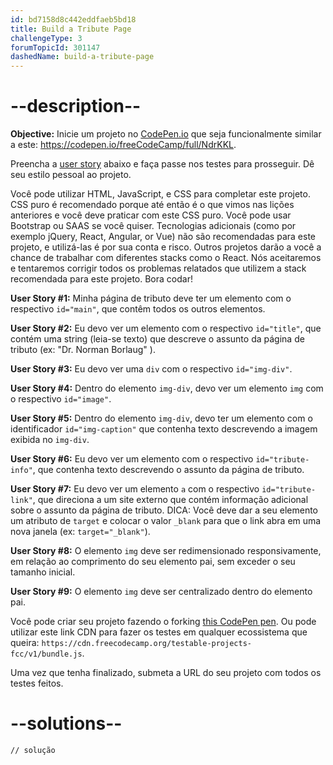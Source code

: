 ```yaml
---
id: bd7158d8c442eddfaeb5bd18
title: Build a Tribute Page
challengeType: 3
forumTopicId: 301147
dashedName: build-a-tribute-page
---
```


# --description--

**Objective:** Inicie um projeto no [CodePen.io](https://codepen.io) que seja funcionalmente similar a este: <https://codepen.io/freeCodeCamp/full/NdrKKL>.

Preencha a [user story](https://en.wikipedia.org/wiki/User_story) abaixo e faça passe nos testes para prosseguir. Dê seu estilo pessoal ao projeto.

Você pode utilizar HTML, JavaScript, e CSS para completar este projeto. CSS puro é recomendado porque até então é o que vimos nas lições anteriores e você deve praticar com este CSS puro. Você pode usar Bootstrap ou SAAS se você quiser. Tecnologias adicionais (como por exemplo jQuery, React, Angular, or Vue) não são recomendadas para este projeto, e utilizá-las é por sua conta e risco. Outros projetos darão a você a chance de trabalhar com diferentes stacks como o React. Nós aceitaremos e tentaremos corrigir todos os problemas relatados que utilizem a stack recomendada para este projeto. Bora codar!

**User Story #1:** Minha página de tributo deve ter um elemento com o respectivo `id="main"`, que contêm todos os outros elementos.

**User Story #2:** Eu devo ver um elemento com o respectivo `id="title"`, que contém uma string (leia-se texto) que descreve o assunto da página de tributo (ex: "Dr. Norman Borlaug" ).

**User Story #3:** Eu devo ver uma `div` com o respectivo `id="img-div"`.

**User Story #4:** Dentro do elemento `img-div`, devo ver um elemento `img` com o respectivo `id="image"`.

**User Story #5:** Dentro do elemento `img-div`, devo ter um elemento com o identificador `id="img-caption"` que contenha texto descrevendo a imagem exibida no `img-div`.

**User Story #6:** Eu devo ver um elemento com o respectivo `id="tribute-info"`, que contenha texto descrevendo o assunto da página de tributo.

**User Story #7:** Eu devo ver um elemento `a` com o respectivo `id="tribute-link"`, que direciona a um site externo que contém informação adicional sobre o assunto da página de tributo. DICA: Você deve dar a seu elemento um atributo de `target` e colocar o valor `_blank` para que o link abra em uma nova janela (ex: `target="_blank"`).

**User Story #8:** O elemento `img` deve ser redimensionado responsivamente, em relação ao comprimento do seu elemento pai, sem exceder o seu tamanho inicial.

**User Story #9:** O elemento `img` deve ser centralizado dentro do elemento pai.

Você pode criar seu projeto fazendo o forking [this CodePen pen](https://codepen.io/freeCodeCamp/pen/MJjpwO). Ou pode utilizar este link CDN para fazer os testes em qualquer ecossistema que queira: `https://cdn.freecodecamp.org/testable-projects-fcc/v1/bundle.js`.

Uma vez que tenha finalizado, submeta a URL do seu projeto com todos os testes feitos.

# --solutions--

```html
// solução
```
